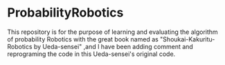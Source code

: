 # ProbabilityRobotics
This repository is for the purpose of learning and evaluating the algorithm of probability Robotics with the great book named as "Shoukai-Kakuritu-Robotics by Ueda-sensei" ,and I have been adding comment and reprograming the code in this Ueda-sensei's original code. 
